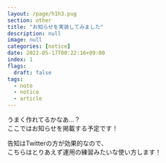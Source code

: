 ```yaml
---
layout: /page/h1h3.pug
section: other
title: "お知らせを実装してみました"
description: null
image: null
categories: [notice]
date: 2022-05-17T00:22:16+09:00
index: 1
flags:
  draft: false
tags:
  - note
  - notice
  - article
---
```


うまく作れてるかなあ…？\
ここではお知らせを掲載する予定です！

告知はTwitterの方が効果的なので、\
こちらはとりあえず運用の練習みたいな使い方します！